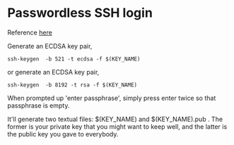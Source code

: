 # Passwordless SSH login

Reference [here](https://www.tecmint.com/ssh-passwordless-login-using-ssh-keygen-in-5-easy-steps/)

Generate an ECDSA key pair,

~~~~
ssh-keygen  -b 521 -t ecdsa -f $(KEY_NAME)
~~~~

or generate an ECDSA key pair,

~~~~
ssh-keygen  -b 8192 -t rsa -f $(KEY_NAME)
~~~~

When prompted up 'enter passphrase', simply press enter twice so that passphrase is empty.

It'll generate two textual files: $(KEY_NAME) and $(KEY_NAME).pub . The former is your private key that you might want to keep well, and the latter is the public key you gave to everybody.